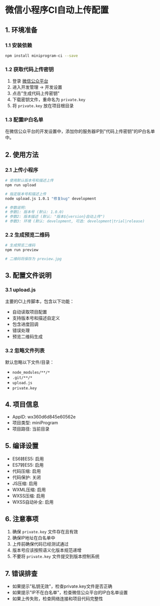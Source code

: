 # 微信小程序CI自动上传配置

## 1. 环境准备

### 1.1 安装依赖
```bash
npm install miniprogram-ci --save
```

### 1.2 获取代码上传密钥
1. 登录 [微信公众平台](https://mp.weixin.qq.com/)
2. 进入开发管理 -> 开发设置
3. 点击"生成代码上传密钥"
4. 下载密钥文件，重命名为 `private.key`
5. 将 `private.key` 放在项目根目录

### 1.3 配置IP白名单
在微信公众平台的开发设置中，添加你的服务器IP到"代码上传密钥"的IP白名单中。

## 2. 使用方法

### 2.1 上传小程序
```bash
# 使用默认版本号和描述上传
npm run upload

# 指定版本号和描述上传
node upload.js 1.0.1 "修复bug" development

# 参数说明:
# 参数1: 版本号 (默认: 1.0.0)
# 参数2: 版本描述 (默认: "版本${version}自动上传")
# 参数3: 环境 (默认: development, 可选: development|trial|release)
```

### 2.2 生成预览二维码
```bash
# 生成预览二维码
npm run preview

# 二维码将保存为 preview.jpg
```

## 3. 配置文件说明

### 3.1 upload.js
主要的CI上传脚本，包含以下功能：
- 自动读取项目配置
- 支持版本号和描述自定义
- 包含进度回调
- 错误处理
- 预览二维码生成

### 3.2 忽略文件列表
默认忽略以下文件/目录：
- `node_modules/**/*`
- `.git/**/*`
- `upload.js`
- `private.key`

## 4. 项目信息
- AppID: wx360d6d845e60562e
- 项目类型: miniProgram
- 项目路径: 当前目录

## 5. 编译设置
- ES6转ES5: 启用
- ES7转ES5: 启用
- 代码压缩: 启用
- 代码保护: 关闭
- JS压缩: 启用
- WXML压缩: 启用
- WXSS压缩: 启用
- WXSS自动补全: 启用

## 6. 注意事项
1. 确保 `private.key` 文件存在且有效
2. 确保IP地址在白名单中
3. 上传前确保代码已经测试通过
4. 版本号应该按照语义化版本规范递增
5. 不要将 `private.key` 文件提交到版本控制系统

## 7. 错误排查
- 如果提示"私钥无效"，检查private.key文件是否正确
- 如果提示"IP不在白名单"，检查微信公众平台的IP白名单设置
- 如果上传失败，检查网络连接和项目代码完整性